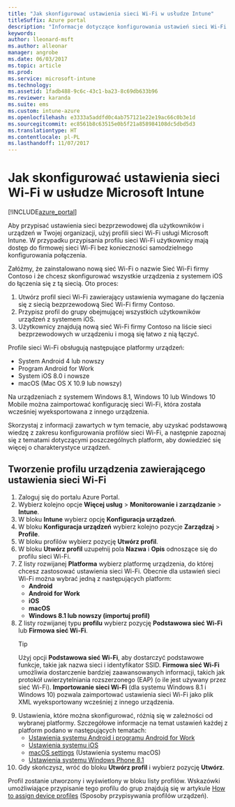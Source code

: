 ```yaml
---
title: "Jak skonfigurować ustawienia sieci Wi-Fi w usłudze Intune"
titleSuffix: Azure portal
description: "Informacje dotyczące konfigurowania ustawień sieci Wi-Fi na zarządzanych urządzeniach przy użyciu usługi Intune."
keywords: 
author: lleonard-msft
ms.author: alleonar
manager: angrobe
ms.date: 06/03/2017
ms.topic: article
ms.prod: 
ms.service: microsoft-intune
ms.technology: 
ms.assetid: 1fadb488-9c6c-43c1-ba23-8c69db633b96
ms.reviewer: karanda
ms.suite: ems
ms.custom: intune-azure
ms.openlocfilehash: e3333a5addfd0c4ab757121e22e19ac66c0b3e1d
ms.sourcegitcommit: ec8561b8c63515e0b5f21a858984108dc5dbd5d3
ms.translationtype: HT
ms.contentlocale: pl-PL
ms.lasthandoff: 11/07/2017
---
```

# <a name="how-to-configure-wi-fi-settings-in-microsoft-intune"></a>Jak skonfigurować ustawienia sieci Wi-Fi w usłudze Microsoft Intune

[!INCLUDE[azure_portal](./includes/azure_portal.md)]

Aby przypisać ustawienia sieci bezprzewodowej dla użytkowników i urządzeń w Twojej organizacji, użyj profili sieci Wi-Fi usługi Microsoft Intune. W przypadku przypisania profilu sieci Wi-Fi użytkownicy mają dostęp do firmowej sieci Wi-Fi bez konieczności samodzielnego konfigurowania połączenia.

Załóżmy, że zainstalowano nową sieć Wi-Fi o nazwie Sieć Wi-Fi firmy Contoso i że chcesz skonfigurować wszystkie urządzenia z systemem iOS do łączenia się z tą siecią. Oto proces:

1. Utwórz profil sieci Wi-Fi zawierający ustawienia wymagane do łączenia się z siecią bezprzewodową Sieć Wi-Fi firmy Contoso.
2. Przypisz profil do grupy obejmującej wszystkich użytkowników urządzeń z systemem iOS.
3. Użytkownicy znajdują nową sieć Wi-Fi firmy Contoso na liście sieci bezprzewodowych w urządzeniu i mogą się łatwo z nią łączyć.

Profile sieci Wi-Fi obsługują następujące platformy urządzeń:

- System Android 4 lub nowszy
- Program Android for Work
- System iOS 8.0 i nowsze
- macOS (Mac OS X 10.9 lub nowszy)

Na urządzeniach z systemem Windows 8.1, Windows 10 lub Windows 10 Mobile można zaimportować konfigurację sieci Wi-Fi, która została wcześniej wyeksportowana z innego urządzenia.

Skorzystaj z informacji zawartych w tym temacie, aby uzyskać podstawową wiedzę z zakresu konfigurowania profilów sieci Wi-Fi, a następnie zapoznaj się z tematami dotyczącymi poszczególnych platform, aby dowiedzieć się więcej o charakterystyce urządzeń.

## <a name="create-a-device-profile-containing-wi-fi-settings"></a>Tworzenie profilu urządzenia zawierającego ustawienia sieci Wi-Fi

1. Zaloguj się do portalu Azure Portal.
2. Wybierz kolejno opcje **Więcej usług** > **Monitorowanie i zarządzanie** > **Intune**.
3. W bloku **Intune** wybierz opcję **Konfiguracja urządzeń**.
2. W bloku **Konfiguracja urządzeń** wybierz kolejno pozycje **Zarządzaj** > **Profile**.
3. W bloku profilów wybierz pozycję **Utwórz profil**.
4. W bloku **Utwórz profil** uzupełnij pola **Nazwa** i **Opis** odnoszące się do profilu sieci Wi-Fi.
5. Z listy rozwijanej **Platforma** wybierz platformę urządzenia, do której chcesz zastosować ustawienia sieci Wi-Fi. Obecnie dla ustawień sieci Wi-Fi można wybrać jedną z następujących platform:
    - **Android**
    - **Android for Work**
    - **iOS**
    - **macOS**
    - **Windows 8.1 lub nowszy (importuj profil)**
6. Z listy rozwijanej typu **profilu** wybierz pozycję **Podstawowa sieć Wi-Fi** lub **Firmowa sieć Wi-Fi**.
    >[!TIP]
    >Użyj opcji **Podstawowa sieć Wi-Fi**, aby dostarczyć podstawowe funkcje, takie jak nazwa sieci i identyfikator SSID. **Firmowa sieć Wi-Fi** umożliwia dostarczenie bardziej zaawansowanych informacji, takich jak protokół uwierzytelniania rozszerzonego (EAP) (o ile jest używany przez sieć Wi-Fi). **Importowanie sieci Wi-Fi** (dla systemu Windows 8.1 i Windows 10) pozwala zaimportować ustawienia sieci Wi-Fi jako plik XML wyeksportowany wcześniej z innego urządzenia.
7. Ustawienia, które można skonfigurować, różnią się w zależności od wybranej platformy. Szczegółowe informacje na temat ustawień każdej z platform podano w następujących tematach:
    - [Ustawienia systemu Android i programu Android for Work](wi-fi-settings-android.md)
    - [Ustawienia systemu iOS](wi-fi-settings-ios.md)
    - [macOS settings](wi-fi-settings-macos.md) (Ustawienia systemu macOS)
    - [Ustawienia systemu Windows Phone 8.1](wi-fi-settings-import-windows-8-1.md)
8. Gdy skończysz, wróć do bloku **Utwórz profil** i wybierz pozycję **Utwórz**.

Profil zostanie utworzony i wyświetlony w bloku listy profilów.
Wskazówki umożliwiające przypisanie tego profilu do grup znajdują się w artykule [How to assign device profiles](device-profile-assign.md) (Sposoby przypisywania profilów urządzeń).
